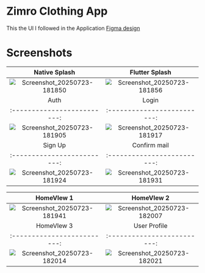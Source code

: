 # Zimro Clothing App

This the UI I followed in the Application
[Figma design](https://www.figma.com/design/wQv2q1btOzKA8UsSlWV6sh/zimro-fashion-store-UI-Kit--Community-?node-id=14-30)


# Screenshots
Native Splash             |  Flutter Splash
:-------------------------:|:-------------------------:
![Screenshot_20250723-181850](https://github.com/user-attachments/assets/672c722c-aea5-4b68-92ff-c3e553ceafc8) |  ![Screenshot_20250723-181856](https://github.com/user-attachments/assets/00600e85-ec58-4b5a-83fd-b58b0cb7ee00)
Auth            |  Login
:-------------------------:|:-------------------------:
![Screenshot_20250723-181905](https://github.com/user-attachments/assets/91f8980b-0263-491d-a3e8-b0341980cf3b) | ![Screenshot_20250723-181917](https://github.com/user-attachments/assets/4ac21ae9-db1f-46ad-a42a-b1076b369093)
Sign Up            |  Confirm mail
:-------------------------:|:-------------------------:
![Screenshot_20250723-181924](https://github.com/user-attachments/assets/30f94cda-6014-4d30-a2e7-9bcfe2dc4154) | ![Screenshot_20250723-181931](https://github.com/user-attachments/assets/934d8f5d-9365-4d3d-81d0-d7fc26004aea)

HomeVIew 1            | HomeVIew 2
:-------------------------:|:-------------------------:
![Screenshot_20250723-181941](https://github.com/user-attachments/assets/0448f31b-c18a-4d07-b30b-d8329fa043d2) | ![Screenshot_20250723-182007](https://github.com/user-attachments/assets/1cf5dc35-9a0d-442f-bd73-3f41faf99e9b)
HomeVIew 3            | User Profile
:-------------------------:|:-------------------------:
![Screenshot_20250723-182014](https://github.com/user-attachments/assets/382bc591-e2b5-45ca-b115-68501724d98a) | ![Screenshot_20250723-182021](https://github.com/user-attachments/assets/bb44f746-51be-4f2c-a35e-a61fe9f00b88)
